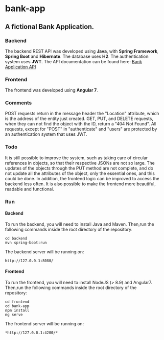 # bank-app
## A fictional Bank Application.

### Backend
The backend REST API was developed using **Java**, with **Spring Framework**, **Spring Boot** and **Hibernate**. The database uses **H2**. The authentication system uses **JWT**.
The API documentation can be found here:
[Bank Application API](https://documenter.getpostman.com/view/5250307/S1TYWGuU)

### Frontend
The frontend was developed using **Angular 7**.

### Comments
POST requests return in the message header the "Location" attribute, which is the address of the entity just created. GET, PUT, and DELETE requests, when they can not find the object with the ID, return a "404 Not Found". All requests, except for "POST" in "authenticate" and "users" are protected by an authentication system that uses JWT.

### Todo
It is still possible to improve the system, such as taking care of circular references in objects, so that their respective JSONs are not so large. The updates of the objects through the PUT method are not complete, and do not update all the attributes of the object, only the essential ones, and this could be done. In addition, the frontend logic can be improved to access the backend less often. It is also possible to make the frontend more beautiful, readable and functional.

### Run
#### Backend
To run the backend, you will need to install Java and Maven. Then,run the following commands inside the root directory of the repository:
```
cd backend
mvn spring-boot:run
```
The backend server will be running on: 
```
http://127.0.0.1:8080/
```

#### Frontend
To run the frontend, you will need to install NodeJS (> 8.9) and Angular7. Then,run the following commands inside the root directory of the repository:
```
cd frontend
cd bank-app
npm install
ng serve
```
The frontend server will be running on: 
```
*http://127.0.0.1:4200/*
```
